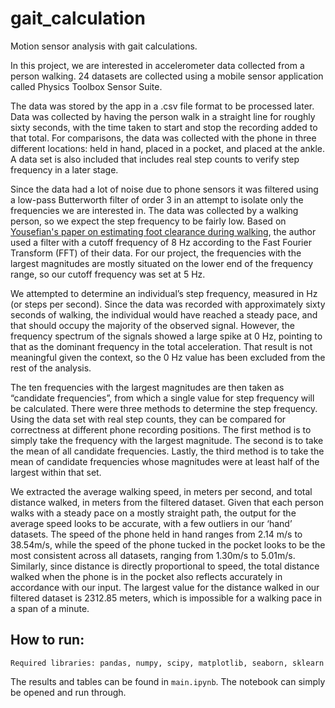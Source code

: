 # gait_calculation

Motion sensor analysis with gait calculations.

In this project, we are interested in accelerometer data collected from a person walking. 24 datasets are collected using a mobile sensor application called Physics Toolbox Sensor Suite.

The data was stored by the app in a .csv file format to be processed later. Data was collected by having the person walk in a straight line for roughly sixty seconds, with the time taken to start and stop the recording added to that total. For comparisons, the data was collected with the phone in three different locations: held in hand, placed in a pocket, and placed at the ankle. A data set is also included that includes real step counts to verify step frequency in a later stage.

Since the data had a lot of noise due to phone sensors it was filtered using a low-pass Butterworth filter of order 3 in an attempt to isolate only the frequencies we are interested in. The data was collected by a walking person, so we expect the step frequency to be fairly low. Based on [Yousefian's paper on estimating foot clearance during walking](https://summit.sfu.ca/item/17204), the author used a filter with a cutoff frequency of 8 Hz according to the Fast Fourier Transform (FFT) of their data. For our project, the frequencies with the largest magnitudes are mostly situated on the lower end of the frequency range, so our cutoff frequency was set at 5 Hz.

We attempted to determine an individual’s step frequency, measured in Hz (or steps per second). Since the data was recorded with approximately sixty seconds of walking, the individual would have reached a steady pace, and that should occupy the majority of the observed signal. However, the frequency spectrum of the signals showed a large spike at 0 Hz, pointing to that as the dominant frequency in the total acceleration. That result is not meaningful given the context, so the 0 Hz value has been excluded from the rest of the analysis.

The ten frequencies with the largest magnitudes are then taken as “candidate frequencies”, from which a single value for step frequency will be calculated. There were three methods to determine the step frequency. Using the data set with real step counts, they can be compared for correctness at different phone recording positions. The first method is to simply take the frequency with the largest magnitude. The second is to take the mean of all candidate frequencies. Lastly, the third method is to take the mean of candidate frequencies whose magnitudes were at least half of the largest within that set.

We extracted the average walking speed, in meters per second, and total distance walked, in meters from the filtered dataset. Given that each person walks with a steady pace on a mostly straight path, the output for the average speed looks to be accurate, with a few outliers in our ‘hand’ datasets. The speed of the phone held in hand ranges from 2.14 m/s to 38.54m/s, while the speed of the phone tucked in the pocket looks to be the most consistent across all datasets, ranging from 1.30m/s to 5.01m/s. Similarly, since distance is directly proportional to speed, the total distance walked when the phone is in the pocket also reflects accurately in accordance with our input. The largest value for the distance walked in our filtered dataset is 2312.85 meters, which is impossible for a walking pace in a span of a minute.



## How to run:
`Required libraries: pandas, numpy, scipy, matplotlib, seaborn, sklearn`

The results and tables can be found in `main.ipynb`. The notebook can simply be opened and run through.
